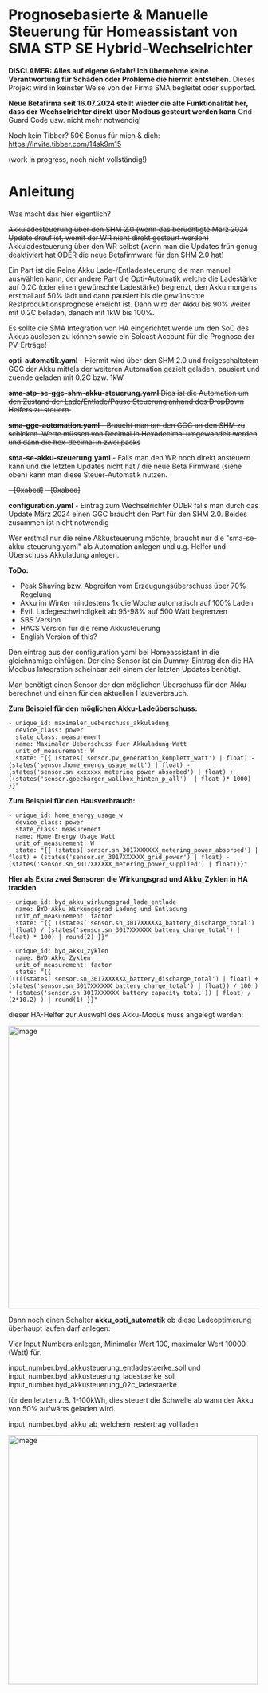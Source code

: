 # Prognosebasierte & Manuelle Steuerung für Homeassistant von SMA STP SE Hybrid-Wechselrichter #

**DISCLAMER: Alles auf eigene Gefahr! Ich übernehme keine Verantwortung für Schäden oder Probleme die hiermit entstehen.**
Dieses Projekt wird in keinster Weise von der Firma SMA begleitet oder supported.

**Neue Betafirma seit 16.07.2024 stellt wieder die alte Funktionalität her, dass der Wechselrichter direkt über Modbus gesteurt werden kann**
Grid Guard Code usw. nicht mehr notwendig!

Noch kein Tibber? 50€ Bonus für mich & dich: https://invite.tibber.com/14sk9m15

(work in progress, noch nicht vollständig!)

# Anleitung # 

Was macht das hier eigentlich?

~~Akkuladesteuerung über den SHM 2.0 (wenn das berüchtigte März 2024 Update drauf ist, womit der WR nicht direkt gesteurt werden)~~
Akkuladesteuerung über den WR selbst (wenn man die Updates früh genug deaktiviert hat ODER die neue Betafirmware für den SHM 2.0 hat)

Ein Part ist die Reine Akku Lade-/Entladesteuerung die man manuell auswählen kann, der andere Part die Opti-Automatik welche die Ladestärke auf 0.2C (oder einen gewünschte Ladestärke) begrenzt, den Akku morgens erstmal auf 50% lädt und dann pausiert bis die gewünschte Restproduktionsprognose erreicht ist. Dann wird der Akku bis 90% weiter mit 0.2C beladen, danach mit 1kW bis 100%.

Es sollte die SMA Integration von HA eingerichtet werde um den SoC des Akkus auslesen zu können sowie ein Solcast Account für die Prognose der PV-Erträge!

**opti-automatik.yaml** - Hiermit wird über den SHM 2.0 und freigeschaltetem GGC der Akku mittels der weiteren Automation gezielt geladen, pausiert und zuende geladen mit 0.2C bzw. 1kW. 

~~**sma-stp-se-ggc-shm-akku-steuerung.yaml** Dies ist die Automation um den Zustand der Lade/Entlade/Pause Steuerung anhand des DropDown Helfers zu steuern.~~

~~**sma-ggc-automation.yaml** - Braucht man um den GGC an den SHM zu schicken. Werte müssen von Decimal in Hexadecimal umgewandelt werden und dann die hex-decimal in zwei packs~~

**sma-se-akku-steuerung.yaml** - Falls man den WR noch direkt ansteuern kann und die letzten Updates nicht hat / die neue Beta Firmware (siehe oben) kann man diese Steuer-Automatik nutzen.

~~- [0xabcd]~~
~~- [0xabcd]~~

**configuration.yaml** - Eintrag zum Wechselrichter ODER falls man durch das Update März 2024 einen GGC braucht den Part für den SHM 2.0. Beides zusammen ist nicht notwendig

Wer erstmal nur die reine Akkusteuerung möchte, braucht nur die "sma-se-akku-steuerung.yaml" als Automation anlegen und u.g. Helfer und Überschuss Akkuladung anlegen.

**ToDo:**
- Peak Shaving bzw. Abgreifen vom Erzeugungsüberschuss über 70% Regelung
- Akku im Winter mindestens 1x die Woche automatisch auf 100% Laden
- Evtl. Ladegeschwindigkeit ab 95-98% auf 500 Watt begrenzen
- SBS Version
- HACS Version für die reine Akkusteuerung
- English Version of this?

Den eintrag aus der configuration.yaml bei Homeassistant in die gleichnamige einfügen. Der eine Sensor ist ein Dummy-Eintrag den die HA Modbus Integration scheinbar seit einem der letzten Updates benötigt.

Man benötigt einen Sensor der den möglichen Überschuss für den Akku berechnet und einen für den aktuellen Hausverbrauch. 

**Zum Beispiel für den möglichen Akku-Ladeüberschuss:**

    - unique_id: maximaler_ueberschuss_akkuladung
      device_class: power
      state_class: measurement
      name: Maximaler Ueberschuss fuer Akkuladung Watt
      unit_of_measurement: W
      state: "{{ (states('sensor.pv_generation_komplett_watt') | float) - (states('sensor.home_energy_usage_watt') | float) - (states('sensor.sn_xxxxxxx_metering_power_absorbed') | float) + ((states('sensor.goecharger_wallbox_hinten_p_all')  | float )* 1000)  }}"

**Zum Beispiel für den Hausverbrauch:**

    - unique_id: home_energy_usage_w
      device_class: power
      state_class: measurement
      name: Home Energy Usage Watt
      unit_of_measurement: W
      state: "{{ (states('sensor.sn_3017XXXXXX_metering_power_absorbed') | float) + (states('sensor.sn_3017XXXXXX_grid_power') | float) - (states('sensor.sn_3017XXXXXX_metering_power_supplied') | float)}}"

**Hier als Extra zwei Sensoren die Wirkungsgrad und Akku_Zyklen in HA trackien**

    - unique_id: byd_akku_wirkungsgrad_lade_entlade
      name: BYD Akku Wirkungsgrad Ladung und Entladung
      unit_of_measurement: factor
      state: "{{ ((states('sensor.sn_3017XXXXXX_battery_discharge_total') | float) / (states('sensor.sn_3017XXXXXX_battery_charge_total') | float) * 100) | round(2) }}"

    - unique_id: byd_akku_zyklen
      name: BYD Akku Zyklen
      unit_of_measurement: factor
      state: "{{ (((((states('sensor.sn_3017XXXXXX_battery_discharge_total') | float) + (states('sensor.sn_3017XXXXXX_battery_charge_total') | float)) / 100 ) * (states('sensor.sn_3017XXXXXX_battery_capacity_total')) | float) / (2*10.2) ) | round(1) }}"


dieser HA-Helfer zur Auswahl des Akku-Modus muss angelegt werden:

<img width="567" alt="image" src="https://github.com/Optic00/ha-smase-akkusteuerung/assets/20187253/19fdf3d8-f7ef-45d4-a5eb-36d821aeb237">

Dann noch einen Schalter **akku_opti_automatik** ob diese Ladeoptimerung überhaupt laufen darf anlegen:

Vier Input Numbers anlegen, Minimaler Wert 100, maximaler Wert 10000 (Watt) für:

input_number.byd_akkusteuerung_entladestaerke_soll und 
input_number.byd_akkusteuerung_ladestaerke_soll
input_number.byd_akkusteuerung_02c_ladestaerke

für den letzten z.B. 1-100kWh, dies steuert die Schwelle ab wann der Akku von 50% aufwärts geladen wird.

input_number.byd_akku_ab_welchem_restertrag_vollladen

<img width="500" alt="image" src="https://github.com/Optic00/ha-smase-akkusteuerung/assets/20187253/6a1ae098-817a-4029-b732-442eeee4ae6d">
